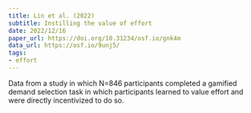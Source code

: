 ```yaml
---
title: Lin et al. (2022)
subtitle: Instilling the value of effort
date: 2022/12/16
paper_url: https://doi.org/10.31234/osf.io/gnk4m
data_url: https://osf.io/9unj5/
tags:
- effort
---
```


Data from a study in which N=846 participants completed a gamified demand selection task in which participants learned to value effort and were directly incentivized to do so.
